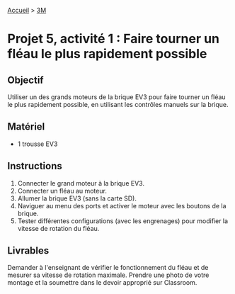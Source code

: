 [Accueil](./index.md) > [3M](./accueil3M.md#projet-5--systèmes-mécaniques)

# Projet 5, activité 1 : Faire tourner un fléau le plus rapidement possible

## Objectif

Utiliser un des grands moteurs de la brique EV3 pour faire tourner un fléau le plus rapidement possible, en utilisant les contrôles manuels sur la brique.

## Matériel

- 1 trousse EV3

## Instructions

1. Connecter le grand moteur à la brique EV3.
1. Connecter un fléau au moteur.
1. Allumer la brique EV3 (sans la carte SD).
1. Naviguer au menu des ports et activer le moteur avec les boutons de la brique.
1. Tester différentes configurations (avec les engrenages) pour modifier la vitesse de rotation du fléau.

## Livrables

Demander à l'enseignant de vérifier le fonctionnement du fléau et de mesurer sa vitesse de rotation maximale.
Prendre une photo de votre montage et la soumettre dans le devoir approprié sur Classroom.
